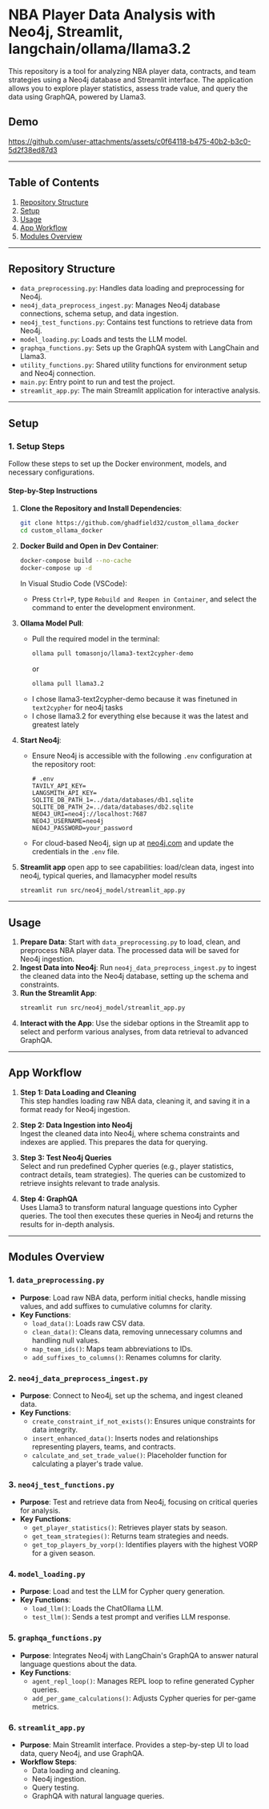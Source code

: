 # NBA Player Data Analysis with Neo4j, Streamlit, langchain/ollama/llama3.2

This repository is a tool for analyzing NBA player data, contracts, and team strategies using a Neo4j database and Streamlit interface. The application allows you to explore player statistics, assess trade value, and query the data using GraphQA, powered by Llama3.

## Demo
https://github.com/user-attachments/assets/c0f64118-b475-40b2-b3c0-5d2f38ed87d3


---

## Table of Contents
1. [Repository Structure](#repository-structure)
2. [Setup](#setup)
3. [Usage](#usage)
4. [App Workflow](#app-workflow)
5. [Modules Overview](#modules-overview)

---

## Repository Structure

- `data_preprocessing.py`: Handles data loading and preprocessing for Neo4j.
- `neo4j_data_preprocess_ingest.py`: Manages Neo4j database connections, schema setup, and data ingestion.
- `neo4j_test_functions.py`: Contains test functions to retrieve data from Neo4j.
- `model_loading.py`: Loads and tests the LLM model.
- `graphqa_functions.py`: Sets up the GraphQA system with LangChain and Llama3.
- `utility_functions.py`: Shared utility functions for environment setup and Neo4j connection.
- `main.py`: Entry point to run and test the project.
- `streamlit_app.py`: The main Streamlit application for interactive analysis.

---

## Setup
### 1. Setup Steps

Follow these steps to set up the Docker environment, models, and necessary configurations.

#### Step-by-Step Instructions

1. **Clone the Repository and Install Dependencies**:
   ```bash
   git clone https://github.com/ghadfield32/custom_ollama_docker
   cd custom_ollama_docker
   ```

2. **Docker Build and Open in Dev Container**:
   ```bash
   docker-compose build --no-cache
   docker-compose up -d
   ```

   In Visual Studio Code (VSCode):
   - Press `Ctrl+P`, type `Rebuild and Reopen in Container`, and select the command to enter the development environment.

3. **Ollama Model Pull**:
   - Pull the required model in the terminal:
     ```bash
     ollama pull tomasonjo/llama3-text2cypher-demo
     ```
     or 
     ```bash
     ollama pull llama3.2
     ```
   - I chose llama3-text2cypher-demo because it was finetuned in `text2cypher` for neo4j tasks
   - I chose llama3.2 for everything else because it was the latest and greatest lately

4. **Start Neo4j**:
   - Ensure Neo4j is accessible with the following `.env` configuration at the repository root:

     ```plaintext
     # .env
     TAVILY_API_KEY=
     LANGSMITH_API_KEY=
     SQLITE_DB_PATH_1=../data/databases/db1.sqlite
     SQLITE_DB_PATH_2=../data/databases/db2.sqlite
     NEO4J_URI=neo4j://localhost:7687
     NEO4J_USERNAME=neo4j
     NEO4J_PASSWORD=your_password
     ```

   - For cloud-based Neo4j, sign up at [neo4j.com](https://neo4j.com) and update the credentials in the `.env` file.

5. **Streamlit app** open app to see capabilities: load/clean data, ingest into neo4j, typical queries, and llamacypher model results
    ```bash
    streamlit run src/neo4j_model/streamlit_app.py
    ```
---



## Usage

1. **Prepare Data**: Start with `data_preprocessing.py` to load, clean, and preprocess NBA player data. The processed data will be saved for Neo4j ingestion.
2. **Ingest Data into Neo4j**: Run `neo4j_data_preprocess_ingest.py` to ingest the cleaned data into the Neo4j database, setting up the schema and constraints.
3. **Run the Streamlit App**:
   ```bash
   streamlit run src/neo4j_model/streamlit_app.py
   ```
4. **Interact with the App**: Use the sidebar options in the Streamlit app to select and perform various analyses, from data retrieval to advanced GraphQA.

---

## App Workflow

1. **Step 1: Data Loading and Cleaning**  
   This step handles loading raw NBA data, cleaning it, and saving it in a format ready for Neo4j ingestion.

2. **Step 2: Data Ingestion into Neo4j**  
   Ingest the cleaned data into Neo4j, where schema constraints and indexes are applied. This prepares the data for querying.

3. **Step 3: Test Neo4j Queries**  
   Select and run predefined Cypher queries (e.g., player statistics, contract details, team strategies). The queries can be customized to retrieve insights relevant to trade analysis.

4. **Step 4: GraphQA**  
   Uses Llama3 to transform natural language questions into Cypher queries. The tool then executes these queries in Neo4j and returns the results for in-depth analysis.

---

## Modules Overview

### 1. `data_preprocessing.py`
   - **Purpose**: Load raw NBA data, perform initial checks, handle missing values, and add suffixes to cumulative columns for clarity.  
   - **Key Functions**:
     - `load_data()`: Loads raw CSV data.
     - `clean_data()`: Cleans data, removing unnecessary columns and handling null values.
     - `map_team_ids()`: Maps team abbreviations to IDs.
     - `add_suffixes_to_columns()`: Renames columns for clarity.

### 2. `neo4j_data_preprocess_ingest.py`
   - **Purpose**: Connect to Neo4j, set up the schema, and ingest cleaned data.
   - **Key Functions**:
     - `create_constraint_if_not_exists()`: Ensures unique constraints for data integrity.
     - `insert_enhanced_data()`: Inserts nodes and relationships representing players, teams, and contracts.
     - `calculate_and_set_trade_value()`: Placeholder function for calculating a player's trade value.

### 3. `neo4j_test_functions.py`
   - **Purpose**: Test and retrieve data from Neo4j, focusing on critical queries for analysis.
   - **Key Functions**:
     - `get_player_statistics()`: Retrieves player stats by season.
     - `get_team_strategies()`: Returns team strategies and needs.
     - `get_top_players_by_vorp()`: Identifies players with the highest VORP for a given season.

### 4. `model_loading.py`
   - **Purpose**: Load and test the LLM for Cypher query generation.
   - **Key Functions**:
     - `load_llm()`: Loads the ChatOllama LLM.
     - `test_llm()`: Sends a test prompt and verifies LLM response.

### 5. `graphqa_functions.py`
   - **Purpose**: Integrates Neo4j with LangChain's GraphQA to answer natural language questions about the data.
   - **Key Functions**:
     - `agent_repl_loop()`: Manages REPL loop to refine generated Cypher queries.
     - `add_per_game_calculations()`: Adjusts Cypher queries for per-game metrics.

### 6. `streamlit_app.py`
   - **Purpose**: Main Streamlit interface. Provides a step-by-step UI to load data, query Neo4j, and use GraphQA.
   - **Workflow Steps**:
     - Data loading and cleaning.
     - Neo4j ingestion.
     - Query testing.
     - GraphQA with natural language queries.

